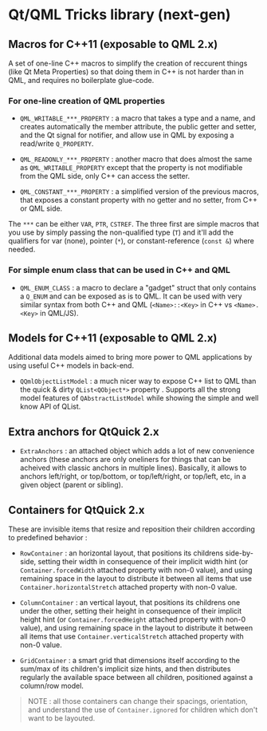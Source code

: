 Qt/QML Tricks library (next-gen)
================================


## Macros for C++11 (exposable to QML 2.x)

A set of one-line C++ macros to simplify the creation of reccurent things (like Qt Meta Properties) so that doing them in C++ is not harder than in QML, and requires no boilerplate glue-code.


### For one-line creation of QML properties

* `QML_WRITABLE_***_PROPERTY` : a macro that takes a type and a name, and creates automatically the member attribute, the public getter and setter, and the Qt signal for notifier, and allow use in QML by exposing a read/write `Q_PROPERTY`.

* `QML_READONLY_***_PROPERTY` : another macro that does almost the same as `QML_WRITABLE_PROPERTY` except that the property is not modifiable from the QML side, only C++ can access the setter.

* `QML_CONSTANT_***_PROPERTY` : a simplified version of the previous macros, that exposes a constant property with no getter and no setter, from C++ or QML side.

The `***` can be either `VAR`, `PTR`, `CSTREF`. The three first are simple macros that you use by simply passing the non-qualified type (`T`) and it'll add the qualifiers for var (none), pointer (`*`), or constant-reference (`const &`) where needed.


### For simple enum class that can be used in C++ and QML

* `QML_ENUM_CLASS` : a macro to declare a "gadget" struct that only contains a `Q_ENUM` and can be exposed as is to QML. It can be used with very similar syntax from both C++ and QML (`<Name>::<Key>` in C++ vs `<Name>.<Key>` in QML/JS).


## Models for C++11 (exposable to QML 2.x)

Additional data models aimed to bring more power to QML applications by using useful C++ models in back-end.

* `QQmlObjectListModel` : a much nicer way to expose C++ list to QML than the quick & dirty `QList<QObject*>` property . Supports all the strong model features of `QAbstractListModel` while showing the simple and well know API of QList.


## Extra anchors for QtQuick 2.x

* `ExtraAnchors` : an attached object which adds a lot of new convenience anchors (these anchors are only oneliners for things that can be acheived with classic anchors in multiple lines). Basically, it allows to anchors left/right, or top/bottom, or top/left/right, or top/left, etc, in a given object (parent or sibling).


## Containers for QtQuick 2.x

These are invisible items that resize and reposition their children according to predefined behavior :

* `RowContainer` : an horizontal layout, that positions its childrens side-by-side, setting their width in consequence of their implicit width hint (or `Container.forcedWidth` attached property with non-0 value), and using remaining space in the layout to distribute it between all items that use `Container.horizontalStretch` attached property with non-0 value.

* `ColumnContainer` : an vertical layout, that positions its childrens one under the other, setting their height in consequence of their implicit height hint (or `Container.forcedHeight` attached property with non-0 value), and using remaining space in the layout to distribute it between all items that use `Container.verticalStretch` attached property with non-0 value.

* `GridContainer` : a smart grid that dimensions itself according to the sum/max of its children's implicit size hints, and then distributes regularly the available space between all children, positioned against a column/row model.

> NOTE : all those containers can change their spacings, orientation, and understand the use of `Container.ignored` for children which don't want to be layouted.

